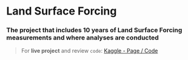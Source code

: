 # Land Surface Forcing
### The project that includes 10 years of Land Surface Forcing measurements and where analyses are conducted
>
> For **live project** and review `code`:
[Kaggle - Page / Code](https://www.kaggle.com/embed/brsdincer/land-surface-forcing-analysis-examination?kernelSessionId=137567605)
